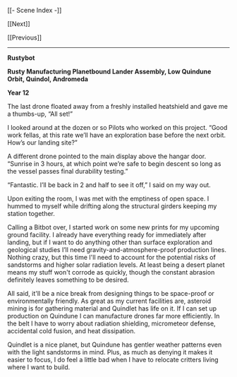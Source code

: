 [[- Scene Index -]]

[[Next]]

[[Previous]]

---
**Rustybot**

**Rusty Manufacturing Planetbound Lander Assembly, Low Quindune Orbit, Quindol, Andromeda**

**Year 12**

The last drone floated away from a freshly installed heatshield and gave me a thumbs-up, “All set!”

I looked around at the dozen or so Pilots who worked on this project. “Good work fellas, at this rate we’ll have an exploration base before the next orbit. How’s our landing site?”

A different drone pointed to the main display above the hangar door. “Sunrise in 3 hours, at which point we’re safe to begin descent so long as the vessel passes final durability testing.”

“Fantastic. I’ll be back in 2 and half to see it off,” I said on my way out.

Upon exiting the room, I was met with the emptiness of open space. I hummed to myself while drifting along the structural girders keeping my station together.

Calling a Bitbot over, I started work on some new prints for my upcoming ground facility. I already have everything ready for immediately after landing, but if I want to do anything other than surface exploration and geological studies I’ll need gravity-and-atmosphere-proof production lines. Nothing crazy, but this time I'll need to account for the potential risks of sandstorms and higher solar radiation levels. At least being a desert planet means my stuff won't corrode as quickly, though the constant abrasion definitely leaves something to be desired.

All said, it'll be a nice break from designing things to be space-proof or environmentally friendly. As great as my current facilities are, asteroid mining is for gathering material and Quindlet has life on it. If I can set up production on Quindune I can manufacture drones far more efficiently. In the belt I have to worry about radiation shielding, micrometeor defense, accidental cold fusion, and heat dissipation. 

Quindlet is a nice planet, but Quindune has gentler weather patterns even with the light sandstorms in mind. Plus, as much as denying it makes it easier to focus, I do feel a little bad when I have to relocate critters living where I want to build.